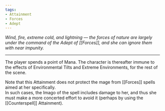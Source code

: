```yaml
---
tags:
- Attainment
- Forces
- Adept
---
```


_Wind, fire, extreme cold, and lightning — the forces of nature are largely under the command of the Adept of [[Forces]], and she can ignore them with near impunity._

---

The player spends a point of Mana. The character is thereafter immune to the effects of Environmental Tilts and Extreme Environments, for the rest of the scene.

Note that this Attainment does not protect the mage from [[Forces]] spells aimed at her specifically.\
In such cases, the Imago of the spell includes damage to her, and thus she must make a more concerted effort to avoid it (perhaps by using the [[Counterspell]] Attainment).
